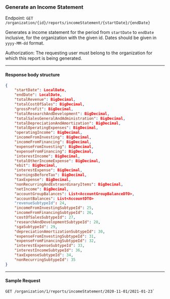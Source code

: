 ### Generate an Income Statement

Endpoint: `GET /organization/{id}/reports/incomeStatement/{startDate}/{endDate}`

Generates a income statement for the period from `startDate` to  `endDate` inclusive, for the organization with the given id. Dates should be given in `yyyy-MM-dd` format.

Authorization: The requesting user must belong to the organization for which this report is being generated.
___
#### Response body structure
```json
{
    "startDate": LocalDate,
    "endDate": LocalDate,
    "totalRevenue": BigDecimal,
    "totalCostOfSales": BigDecimal,
    "grossProfit": BigDecimal,
    "totalResearchAndDevelopment": BigDecimal,
    "totalSalesGeneralAndAdministration": BigDecimal,
    "totalDepreciationAndAmortization": BigDecimal,
    "totalOperatingExpenses": BigDecimal,
    "operatingIncome": BigDecimal,
    "incomeFromInvesting": BigDecimal,
    "incomeFromFinancing": BigDecimal,
    "expenseFromInvesting": BigDecimal,
    "expenseFromFinancing": BigDecimal,
    "interestIncome": BigDecimal,
    "totalOtherIncomeExpense": BigDecimal,
    "ebit": BigDecimal,
    "interestExpense": BigDecimal,
    "earningsBeforeTax": BigDecimal,
    "taxExpense": BigDecimal,
    "nonRecurringAndExtraordinaryItems": BigDecimal,
    "netIncome": BigDecimal,
    "accountGroupBalances": List<AccountGroupBalanceDTO>,
    "accountBalances": List<AccountDTO>
    "revenueSubtypeId": 24,
    "incomeFromInvestingSubtypeId": 25,
    "incomeFromFinancingSubtypeId": 26,
    "costOfSalesSubtypeId": 27,
    "researchAndDevelopmentSubtypeId": 28,
    "sgaSubtypeId": 29,
    "depreciationAmortizationSubtypeId": 30,
    "expenseFromInvestingSubtypeId": 31,
	"expenseFromFinancingSubtypeId": 32,
    "interestExpenseSubtypeId": 33,
    "interestIncomeSubtypeId": 36,
    "taxExpenseSubtypeId": 34,
    "nonRecurringSubtypeId": 35
}
```
___
#### Sample Request
	GET /organization/1/reports/incomeStatement/2020-11-01/2021-01-23`
	